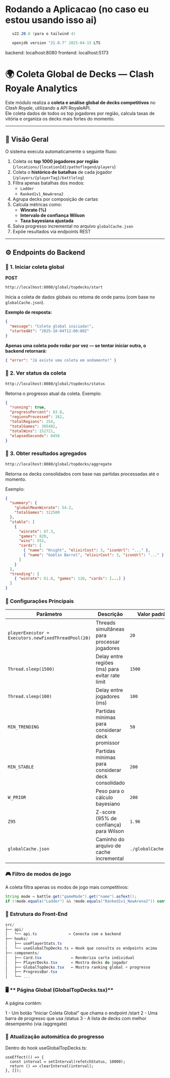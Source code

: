 # Rodando a Aplicacao (no caso eu estou usando isso ai)

```csharp
   v22.20.0 (para o tailwind 4)
```
```csharp
   openjdk version "21.0.7" 2025-04-15 LTS
```
   backend: localhost:8080
   frontend: localhost:5173

# 🌍 Coleta Global de Decks — Clash Royale Analytics

Este módulo realiza a **coleta e análise global de decks competitivos** no *Clash Royale*, utilizando a API RoyaleAPI.  
Ele coleta dados de todos os top jogadores por região, calcula taxas de vitória e organiza os decks mais fortes do momento.

---

## 🧠 Visão Geral

O sistema executa automaticamente o seguinte fluxo:

1. Coleta os **top 1000 jogadores por região** (`/locations/{locationId}/pathoflegend/players`)
2. Coleta o **histórico de batalhas** de cada jogador (`/players/{playerTag}/battlelog`)
3. Filtra apenas batalhas dos modos:
   - `Ladder`
   - `Ranked1v1_NewArena2`
4. Agrupa decks por composição de cartas
5. Calcula métricas como:
   - **Winrate (%)**
   - **Intervalo de confiança Wilson**
   - **Taxa bayesiana ajustada**
6. Salva progresso incremental no arquivo `globalCache.json`
7. Expõe resultados via endpoints REST

---

## ⚙️ Endpoints do Backend

### 🔹 **1. Iniciar coleta global**

**POST**
```bash
http://localhost:8080/global/topdecks/start
```
Inicia a coleta de dados globais ou retoma de onde parou (com base no `globalCache.json`).

**Exemplo de resposta:**
```json
{
  "message": "Coleta global iniciada!",
  "startedAt": "2025-10-04T12:00:00Z"
}
```
**Apenas uma coleta pode rodar por vez — se tentar iniciar outra, o backend retornará:**
```json
{ "error": "Já existe uma coleta em andamento!" }
```
### 🔹 **2. Ver status da coleta**
```bash
http://localhost:8080/global/topdecks/status
```
Retorna o progresso atual da coleta.
Exemplo:
```json
{
  "running": true,
  "progressPercent": 63.8,
  "regionsProcessed": 162,
  "totalRegions": 254,
  "totalGames": 305482,
  "totalWins": 152721,
  "elapsedSeconds": 8456
}
```
### 🔹 **3. Obter resultados agregados**
```bash
http://localhost:8080/global/topdecks/aggregate
```
Retorna os decks consolidados com base nas partidas processadas até o momento.

Exemplo:
```json
{
  "summary": {
    "globalMeanWinrate": 54.2,
    "totalGames": 312500
  },
  "stable": [
    {
      "winrate": 67.3,
      "games": 820,
      "wins": 552,
      "cards": [
        { "name": "Knight", "elixirCost": 3, "iconUrl": "..." },
        { "name": "Goblin Barrel", "elixirCost": 3, "iconUrl": "..." }
      ]
    }
  ],
  "trending": [
    { "winrate": 61.8, "games": 120, "cards": [...] }
  ]
}
```
### 🔹 **Configurações Principais**
| Parâmetro                                           | Descrição                                         | Valor padrão         |
| --------------------------------------------------- | ------------------------------------------------- | -------------------- |
| `playerExecutor = Executors.newFixedThreadPool(20)` | Threads simultâneas para processar jogadores      | `20`                 |
| `Thread.sleep(1500)`                                | Delay entre regiões (ms) para evitar rate limit   | `1500`               |
| `Thread.sleep(100)`                                 | Delay entre jogadores (ms)                        | `100`                |
| `MIN_TRENDING`                                      | Partidas mínimas para considerar deck promissor   | `50`                 |
| `MIN_STABLE`                                        | Partidas mínimas para considerar deck consolidado | `200`                |
| `W_PRIOR`                                           | Peso para o cálculo bayesiano                     | `200`                |
| `Z95`                                               | Z-score (95% de confiança) para Wilson            | `1.96`               |
| `globalCache.json`                                  | Caminho do arquivo de cache incremental           | `./globalCache.json` |


### 🎮 **Filtro de modos de jogo**
A coleta filtra apenas os modos de jogo mais competitivos:
```java
String mode = battle.get("gameMode").get("name").asText();
if (!mode.equals("Ladder") && !mode.equals("Ranked1v1_NewArena2")) continue;
```
### 🧱 **Estrutura do Front-End**
```csharp
src/
├── api/
│   └── api.ts              ← Conecta com o backend
├── hooks/
│   ├── usePlayerStats.ts
│   └── useGlobalTopDecks.ts ← Hook que consulta os endpoints acima
├── components/
│   ├── Card.tsx             ← Renderiza carta individual
│   ├── PlayerDecks.tsx      ← Mostra decks do jogador
│   ├── GlobalTopDecks.tsx   ← Mostra ranking global + progresso
│   ├── ProgressBar.tsx
│   └── ...
```

### 🖥️ ** Página Global (GlobalTopDecks.tsx)**
A página contém:

1 - Um botão “Iniciar Coleta Global” que chama o endpoint /start
2 - Uma barra de progresso que usa /status
3 - A lista de decks com melhor desempenho (via /aggregate)

### 🧭 **Atualização automática do progresso**
Dentro do hook useGlobalTopDecks.ts:
```tsx
useEffect(() => {
  const interval = setInterval(refetchStatus, 10000);
  return () => clearInterval(interval);
}, []);

```


